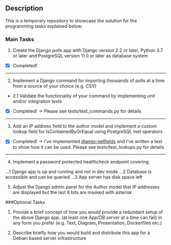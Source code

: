 ## Description

<p>This is a temporary repository to showcase the solution for the programming tasks
explained below:</p>

### Main Tasks

1. Create the Django polls app with Django version 2.2 or later, Python 3.7 or later and PostgreSQL version 11.0 or later as database system

- [x] Completed!

---

2. Implement a Django command for importing thousands of polls at a time from a source of your choice (e.g. CSV)

- 2.1 Validate the functionality of your command by implementing unit and/or integration tests

- [x] Completed! -> Please see tests/test_commands.py for details

---

3. Add an IP address field to the author model and implement a custom lookup field for IsContainedByOrEqual using PostgreSQL inet operators

- [x] Completed! -> I've implemented [django-netfields](https://pypi.org/project/django-netfields/ "django-netfiels") and I've written a test to show how it can be used. Please see tests/test_lookups.py for details

---

4. Implement a password protected healthcheck endpoint covering:

...1 Django app is up and running and not in dev mode
...2 Database is accessible and can be queried
...3 App server has disk space left

5. Adjust the Django admin panel for the Author model that IP addresses are displayed but the last 8 bits are masked with asterisk
   </span>

###Optional Tasks

1. Provide a brief concept of how you would provide a redundant setup of the above Django app. (at least one App/DB server at a time can fail) in any form you prefer (e.g. Text, Diagram, Presentation, Dockerfiles etc.)

2. Describe briefly how you would build and distribute this app for a Debian based server infrastructure
